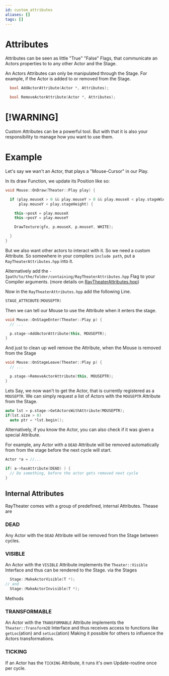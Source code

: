 ```yaml
---
id: custom_attributes
aliases: []
tags: []
---
```


# Attributes

Attributes can be seen as little "True" "False" Flags, that communicate
an Actors properties to to any other Actor and the Stage.

An Actors Attributes can only be manipulated through the Stage.
For example, if the Actor is added to or removed from the Stage.

```c++
  bool AddActorAttribute(Actor *, Attributes);

  bool RemoveActorAttribute(Actor *, Attributes);
```

# [!WARNING]

Custom Attributes can be a powerful tool.
But with that it is also your responsibility to manage how you want to use them.

# Example

Let's say we wan't an Actor, that plays a "Mouse-Cursor" in our Play.

In its draw Function, we update its Position like so:

```c++
void Mouse::OnDraw(Theater::Play play) {

  if (play.mouseX > 0 && play.mouseY > 0 && play.mouseX < play.stageWidth &&
      play.mouseY < play.stageHeight) {

    this->posX = play.mouseX
    this->posY = play.mouseY

    DrawTexture(gfx, p.mouseX, p.mouseY, WHITE);

  }
}
```

But we also want other actors to interact with it.
So we need a custom Attribute.
So somewhere in your compilers `include path`, put a `RayTheaterAttributes.hpp` into it.

Alternatively add the `-Ipath/to/the/folder/containing/RayTheaterAttributes.hpp` Flag
to your Compiler arguments. (more details on [RayTheaterAttributes.hpp](./raytheater_attributes_hpp.md))

Now in the `RayTheaterAttributes.hpp` add the following Line.

```c++
STAGE_ATTRIBUTE(MOUSEPTR)
```

Then we can tell our Mouse to use the Attribute when it enters the stage.

```c++
void Mouse::OnStageEnter(Theater::Play p) {
  // ...

  p.stage->AddActorAttribute(this, MOUSEPTR);
}
```

And just to clean up well remove the Attribute, when the Mouse is removed from the Stage

```c++
void Mouse::OnStageLeave(Theater::Play p) {
  // ...

  p.stage->RemoveActorAttribute(this, MOUSEPTR);
}
```

Lets Say, we now wan't to get the Actor, that is currently registered as a `MOUSEPTR`.
We can simply request a list of Actors with the `MOUSEPTR` Attribute from the Stage.

```c++
auto lst = p.stage->GetActorsWithAttribute(MOUSEPTR);
if(lst.size > 0)
  auto ptr = *lst.begin();
```

Alternatively, if you know the Actor, you can also check if it was given a special Attribute.

For example, any Actor with a `DEAD` Attribute will be removed automatically from from the stage
before the next cycle will start.

```c++
Actor *a = //...

if( a->hasAttribute(DEAD) ) {
  // Do something, before the actor gets removed next cycle
}
```

## Internal Attributes

RayTheater comes with a group of predefined, internal Attributes.
Thease are

### DEAD

Any Actor with the `DEAD` Attribute will be removed from the Stage between cycles.

### VISIBLE

An Actor with the `VISIBLE` Attribute implements the `Theater::Visible` Interface and thus can be rendered to the Stage.
via the Stages

```c++
  Stage::MakeActorVisible(T *);
// and
  Stage::MakeActorInvisible(T *);
```

Methods

### TRANSFORMABLE

An Actor with the `TRANSFORMABLE` Attribute implements the `Theater::Transform2D` Interface and thus receives access to functions like `getLoc`(ation) and `setLoc`(ation)
Making it possible for others to influence the Actors transformations.

### TICKING

If an Actor has the `TICKING` Attribute, it runs it's own Update-routine once per cycle.
